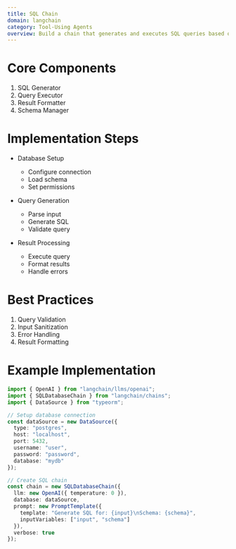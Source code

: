 ```yaml
---
title: SQL Chain
domain: langchain
category: Tool-Using Agents
overview: Build a chain that generates and executes SQL queries based on natural language input.
---
```


# Core Components
1. SQL Generator
2. Query Executor
3. Result Formatter
4. Schema Manager

# Implementation Steps
- Database Setup
  - Configure connection
  - Load schema
  - Set permissions

- Query Generation
  - Parse input
  - Generate SQL
  - Validate query

- Result Processing
  - Execute query
  - Format results
  - Handle errors

# Best Practices
1. Query Validation
2. Input Sanitization
3. Error Handling
4. Result Formatting

# Example Implementation
```typescript
import { OpenAI } from "langchain/llms/openai";
import { SQLDatabaseChain } from "langchain/chains";
import { DataSource } from "typeorm";

// Setup database connection
const dataSource = new DataSource({
  type: "postgres",
  host: "localhost",
  port: 5432,
  username: "user",
  password: "password",
  database: "mydb"
});

// Create SQL chain
const chain = new SQLDatabaseChain({
  llm: new OpenAI({ temperature: 0 }),
  database: dataSource,
  prompt: new PromptTemplate({
    template: "Generate SQL for: {input}\nSchema: {schema}",
    inputVariables: ["input", "schema"]
  }),
  verbose: true
});
```
